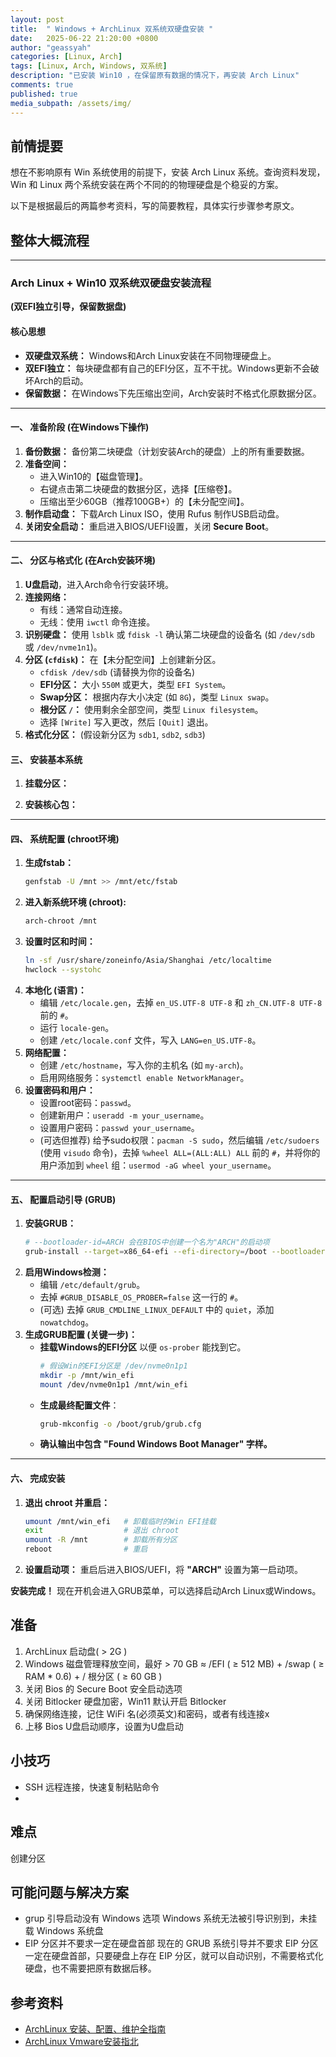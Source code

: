 ```yaml
---
layout: post
title:  " Windows + ArchLinux 双系统双硬盘安装 "
date:   2025-06-22 21:20:00 +0800
author: "geassyah"
categories: [Linux, Arch]
tags: [Linux, Arch, Windows, 双系统]
description: "已安装 Win10 ，在保留原有数据的情况下，再安装 Arch Linux"
comments: true
published: true
media_subpath: /assets/img/
---
```


## 前情提要

想在不影响原有 Win 系统使用的前提下，安装 Arch Linux 系统。查询资料发现，Win 和 Linux 两个系统安装在两个不同的的物理硬盘是个稳妥的方案。

以下是根据最后的两篇参考资料，写的简要教程，具体实行步骤参考原文。

## 整体大概流程


---

### **Arch Linux + Win10 双系统双硬盘安装流程**
**(双EFI独立引导，保留数据盘)**

#### **核心思想**
- **双硬盘双系统：** Windows和Arch Linux安装在不同物理硬盘上。
- **双EFI独立：** 每块硬盘都有自己的EFI分区，互不干扰。Windows更新不会破坏Arch的启动。
- **保留数据：** 在Windows下先压缩出空间，Arch安装时不格式化原数据分区。

---

#### **一、 准备阶段 (在Windows下操作)**

1.  **备份数据：** 备份第二块硬盘（计划安装Arch的硬盘）上的所有重要数据。
2.  **准备空间：**
    -   进入Win10的【磁盘管理】。
    -   右键点击第二块硬盘的数据分区，选择【压缩卷】。
    -   压缩出至少60GB（推荐100GB+）的【未分配空间】。
3.  **制作启动盘：** 下载Arch Linux ISO，使用 Rufus 制作USB启动盘。
4.  **关闭安全启动：** 重启进入BIOS/UEFI设置，关闭 **Secure Boot**。

---

#### **二、 分区与格式化 (在Arch安装环境)**

1.  **U盘启动**，进入Arch命令行安装环境。
2.  **连接网络：**
    -   有线：通常自动连接。
    -   无线：使用 `iwctl` 命令连接。
3.  **识别硬盘：** 使用 `lsblk` 或 `fdisk -l` 确认第二块硬盘的设备名 (如 `/dev/sdb` 或 `/dev/nvme1n1`)。
4.  **分区 (`cfdisk`)：** 在【未分配空间】上创建新分区。
    -   `cfdisk /dev/sdb` (请替换为你的设备名)
    -   **EFI分区：** 大小 `550M` 或更大，类型 `EFI System`。
    -   **Swap分区：** 根据内存大小决定 (如 `8G`)，类型 `Linux swap`。
    -   **根分区 `/`：** 使用剩余全部空间，类型 `Linux filesystem`。
    -   选择 `[Write]` 写入更改，然后 `[Quit]` 退出。
5.  **格式化分区：** (假设新分区为 `sdb1`, `sdb2`, `sdb3`)


#### **三、 安装基本系统**

1.  **挂载分区：**

2.  **安装核心包：**


---

#### **四、 系统配置 (chroot环境)**

1.  **生成fstab：**
    ```bash
    genfstab -U /mnt >> /mnt/etc/fstab
    ```
2.  **进入新系统环境 (chroot):**
    ```bash
    arch-chroot /mnt
    ```
3.  **设置时区和时间：**
    ```bash
    ln -sf /usr/share/zoneinfo/Asia/Shanghai /etc/localtime
    hwclock --systohc
    ```
4.  **本地化 (语言)：**
    -   编辑 `/etc/locale.gen`，去掉 `en_US.UTF-8 UTF-8` 和 `zh_CN.UTF-8 UTF-8` 前的 `#`。
    -   运行 `locale-gen`。
    -   创建 `/etc/locale.conf` 文件，写入 `LANG=en_US.UTF-8`。
5.  **网络配置：**
    -   创建 `/etc/hostname`，写入你的主机名 (如 `my-arch`)。
    -   启用网络服务：`systemctl enable NetworkManager`。
6.  **设置密码和用户：**
    -   设置root密码：`passwd`。
    -   创建新用户：`useradd -m your_username`。
    -   设置用户密码：`passwd your_username`。
    -   (可选但推荐) 给予sudo权限：`pacman -S sudo`，然后编辑 `/etc/sudoers` (使用 `visudo` 命令)，去掉 `%wheel ALL=(ALL:ALL) ALL` 前的 `#`，并将你的用户添加到 `wheel` 组：`usermod -aG wheel your_username`。

---

#### **五、 配置启动引导 (GRUB)**

1.  **安装GRUB：**
    ```bash
    # --bootloader-id=ARCH 会在BIOS中创建一个名为"ARCH"的启动项
    grub-install --target=x86_64-efi --efi-directory=/boot --bootloader-id=ARCH
    ```
2.  **启用Windows检测：**
    -   编辑 `/etc/default/grub`。
    -   去掉 `#GRUB_DISABLE_OS_PROBER=false` 这一行的 `#`。
    -   (可选) 去掉 `GRUB_CMDLINE_LINUX_DEFAULT` 中的 `quiet`，添加 `nowatchdog`。
3.  **生成GRUB配置 (关键一步)：**
    -   **挂载Windows的EFI分区** 以便 `os-prober` 能找到它。
        ```bash
        # 假设Win的EFI分区是 /dev/nvme0n1p1
        mkdir -p /mnt/win_efi
        mount /dev/nvme0n1p1 /mnt/win_efi
        ```
    -   **生成最终配置文件**：
        ```bash
        grub-mkconfig -o /boot/grub/grub.cfg
        ```
    -   **确认输出中包含 "Found Windows Boot Manager" 字样。**

---

#### **六、 完成安装**

1.  **退出 chroot 并重启：**
    ```bash
    umount /mnt/win_efi   # 卸载临时的Win EFI挂载
    exit                  # 退出 chroot
    umount -R /mnt        # 卸载所有分区
    reboot                # 重启
    ```
2.  **设置启动项：** 重启后进入BIOS/UEFI，将 **"ARCH"** 设置为第一启动项。

**安装完成！** 现在开机会进入GRUB菜单，可以选择启动Arch Linux或Windows。

## 准备

1. ArchLinux 启动盘( > 2G )
2. Windows 磁盘管理释放空间，最好 > 70 GB ≈ /EFI ( ≥ 512 MB) + /swap ( ≥ RAM * 0.6) + / 根分区 ( ≥ 60 GB )
3. 关闭 Bios 的 Secure Boot 安全启动选项
4. 关闭 Bitlocker 硬盘加密，Win11 默认开启 Bitlocker
5. 确保网络连接，记住 WiFi 名(必须英文)和密码，或者有线连接x
6. 上移 Bios U盘启动顺序，设置为U盘启动

## 小技巧

- SSH 远程连接，快速复制粘贴命令
- 

## 难点

创建分区

## 可能问题与解决方案

- grup 引导启动没有 Windows 选项
  Windows 系统无法被引导识别到，未挂载 Windows 系统盘
- EIP 分区并不要求一定在硬盘首部
  现在的 GRUB 系统引导并不要求 EIP 分区一定在硬盘首部，只要硬盘上存在 EIP 分区，就可以自动识别，不需要格式化硬盘，也不需要把原有数据后移。


## 参考资料

- [ArchLinux 安装、配置、维护全指南](https://arch.icekylin.online/guide/rookie/pre-install.html)
- [ArchLinux Vmware安装指北](https://www.cnblogs.com/Thato/p/18311683)



